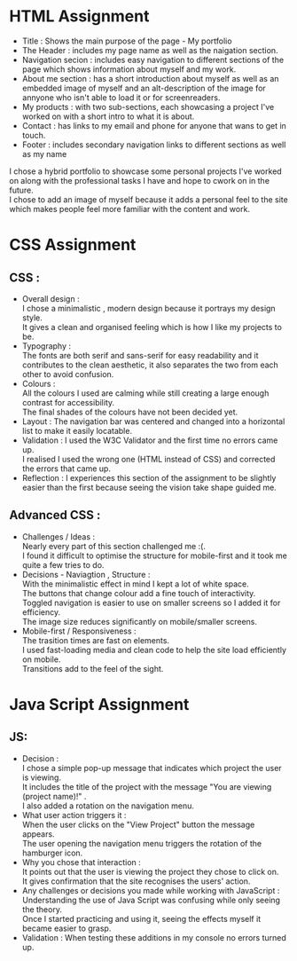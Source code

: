 # HTML Assignment 
* Title : Shows the main purpose of the page - My portfolio <br>
* The Header : includes my page name as well as the naigation section.<br>
* Navigation secion : includes easy navigation to different sections of the page which shows information about myself and my work.<br>
* About me section : has a short introduction about myself as well as an embedded image of myself and an alt-description of the image for annyone who isn't able to load it or for screenreaders.<br>
* My products : with two sub-sections, each showcasing a project I've worked on with a short intro to what it is about.<br>
* Contact : has links to my email and phone for anyone that wans to get in touch.<br>
* Footer : includes secondary navigation links to different sections as well as my name <br>

I chose a hybrid portfolio to showcase some personal projects I've worked on along with the professional tasks I have and hope to cwork on in the future.<br>
I chose to add an image of myself because it adds a personal feel to the site which makes people feel more familiar with the content and work.<br>

# CSS Assignment 
## CSS : <br>
* Overall design : <br>
  I chose a minimalistic , modern design because it portrays my design style. <br>
  It gives a clean and organised feeling which is how I like my projects to be.<br>
* Typography : <br>
  The fonts are both serif and sans-serif for easy readability and it contributes to the clean aesthetic, it also separates the two from each other to avoid confusion.<br>
* Colours : <br>
  All the colours I used are calming while still creating a large enough contrast for accessibility. <br>
  The final shades of the colours have not been decided yet. <br>
* Layout : 
  The navigation bar was centered and changed into a horizontal list to make it easily locatable. <br>
* Validation :
  I used the W3C Validator and the first time no errors came up. <br>
  I realised I used the wrong one (HTML instead of CSS) and corrected the errors that came up. <br>
* Reflection :
  I experiences this section of the assignment to be slightly easier than the first because seeing the vision take shape guided me.

## Advanced CSS : <br>  
* Challenges / Ideas : <br>
  Nearly every part of this section challenged me :(. <br>
  I found it difficult to optimise the structure for mobile-first and it took me quite a few tries to do. <br>
* Decisions - Naviagtion , Structure : <br>
  With the minimalistic effect in mind I kept a lot of white space. <br>
  The buttons that change colour add a fine touch of interactivity. <br>
  Toggled navigation is easier to use on smaller screens so I added it for efficiency. <br>
  The image size reduces significantly on mobile/smaller screens. <br>
* Mobile-first / Responsiveness : <br>
  The trasition times are fast on elements. <br>
  I used fast-loading media and clean code to help the site load efficiently on mobile. <br>
  Transitions add to the feel of the sight. <br>
  
# Java Script Assignment
## JS: <br>
* Decision : <br>
  I chose a simple pop-up message that indicates which project the user is viewing. <br>
  It includes the title of the project with the message "You are viewing (project name)!" .<br>
  I also added a rotation on the navigation menu. <br>
* What user action triggers it : <br>
  When the user clicks on the "View Project" button the message appears.<br>
  The user opening the navigation menu triggers the rotation of the hamburger icon. <br>
* Why you chose that interaction : <br>
  It points out that the user is viewing the project they chose to click on. <br>
  It gives confirmation that the site recognises the users' action. <br>
* Any challenges or decisions you made while working with JavaScript : 
  Understanding the use of Java Script was confusing while only seeing the theory. <br>
  Once I started practicing and using it, seeing the effects myself it became easier to grasp. <br>
* Validation :
  When testing these additions in my console no errors turned up. <br>
